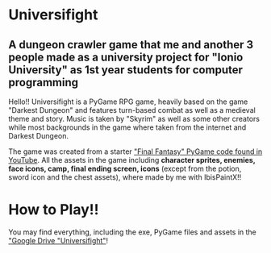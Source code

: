 # Universifight
A dungeon crawler game that me and another 3 people made as a university project for "Ionio University" as 1st year students for computer programming
----

Hello!! Universifight is a PyGame RPG game, heavily based on the game "Darkest Dungeon" and features turn-based combat as well as a medieval theme and story. Music is taken by "Skyrim" as well as some other creators while most backgrounds in the game where taken from the internet and Darkest Dungeon.

The game was created from a starter ["Final Fantasy" PyGame code found in YouTube](https://www.youtube.com/watch?v=Vlolidaoiak&list=PLjcN1EyupaQnvpv61iriF8Ax9dKra-MhZ). All the assets in the game including **character sprites, enemies, face icons, camp, final ending screen, icons** (except from the potion, sword icon and the chest assets), where made by me with IbisPaintX!!

# How to Play!!
You may find everything, including the exe, PyGame files and assets in the ["Google Drive "Universifight"](https://drive.google.com/drive/folders/1jrq4Gv97VTRP-0pL3H96ngmLJ3ejAPxA?usp=sharing)!
